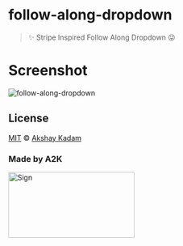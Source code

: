# follow-along-dropdown

> :sparkles: Stripe Inspired Follow Along Dropdown :stuck_out_tongue_winking_eye:

# Screenshot

![follow-along-dropdown](http://imgur.com/gmLput6.png)

## License

[MIT](LICENSE.md) © [Akshay Kadam](https://github.com/deadcoder0904)

### Made by A2K

<img src="http://imgur.com/jfmA33n.png" alt="Sign" width=250 height=130 />
